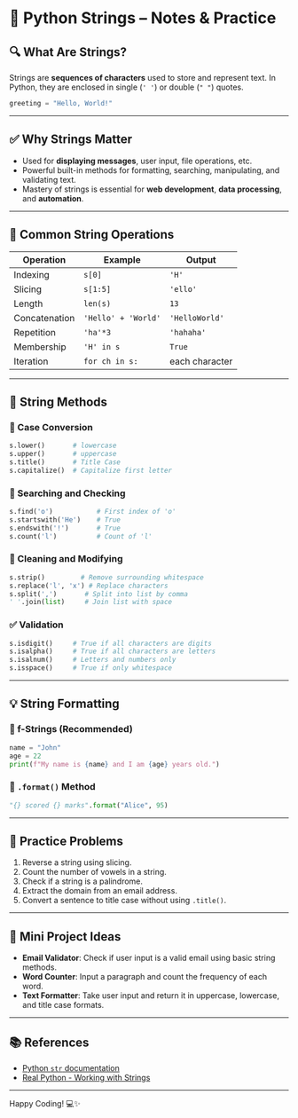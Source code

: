 # 📘 Python Strings – Notes & Practice

## 🔍 What Are Strings?

Strings are **sequences of characters** used to store and represent text. In Python, they are enclosed in single (`' '`) or double (`" "`) quotes.

```python
greeting = "Hello, World!"
````

---

## ✅ Why Strings Matter

* Used for **displaying messages**, user input, file operations, etc.
* Powerful built-in methods for formatting, searching, manipulating, and validating text.
* Mastery of strings is essential for **web development**, **data processing**, and **automation**.

---

## 🔧 Common String Operations

| Operation     | Example             | Output         |
| ------------- | ------------------- | -------------- |
| Indexing      | `s[0]`              | `'H'`          |
| Slicing       | `s[1:5]`            | `'ello'`       |
| Length        | `len(s)`            | `13`           |
| Concatenation | `'Hello' + 'World'` | `'HelloWorld'` |
| Repetition    | `'ha'*3`            | `'hahaha'`     |
| Membership    | `'H' in s`          | `True`         |
| Iteration     | `for ch in s:`      | each character |

---

## 🧰 String Methods

### 📝 Case Conversion

```python
s.lower()       # lowercase
s.upper()       # uppercase
s.title()       # Title Case
s.capitalize()  # Capitalize first letter
```

### 🔎 Searching and Checking

```python
s.find('o')           # First index of 'o'
s.startswith('He')    # True
s.endswith('!')       # True
s.count('l')          # Count of 'l'
```

### 🧹 Cleaning and Modifying

```python
s.strip()         # Remove surrounding whitespace
s.replace('l', 'x') # Replace characters
s.split(',')       # Split into list by comma
' '.join(list)     # Join list with space
```

### ✅ Validation

```python
s.isdigit()     # True if all characters are digits
s.isalpha()     # True if all characters are letters
s.isalnum()     # Letters and numbers only
s.isspace()     # True if only whitespace
```

---

## 💡 String Formatting

### 🔧 f-Strings (Recommended)

```python
name = "John"
age = 22
print(f"My name is {name} and I am {age} years old.")
```

### 🧱 `.format()` Method

```python
"{} scored {} marks".format("Alice", 95)
```

---

## 🧪 Practice Problems

1. Reverse a string using slicing.
2. Count the number of vowels in a string.
3. Check if a string is a palindrome.
4. Extract the domain from an email address.
5. Convert a sentence to title case without using `.title()`.

---

## 🚀 Mini Project Ideas

* **Email Validator**: Check if user input is a valid email using basic string methods.
* **Word Counter**: Input a paragraph and count the frequency of each word.
* **Text Formatter**: Take user input and return it in uppercase, lowercase, and title case formats.

---

## 📚 References

* [Python `str` documentation](https://docs.python.org/3/library/stdtypes.html#text-sequence-type-str)
* [Real Python - Working with Strings](https://realpython.com/python-strings/)

---

Happy Coding! 💻✨

